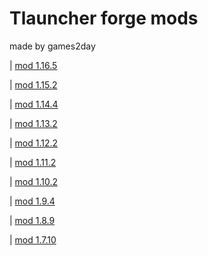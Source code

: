 # Tlauncher forge mods
made by games2day

| [mod 1.16.5](https://games2day.tk/tlauncher/versions/tlskincape_1.16.5.jar)

| [mod 1.15.2](https://games2day.tk/tlauncher/versions/tlskincape_1.15.2.jar)

| [mod 1.14.4](https://games2day.tk/tlauncher/versions/tlskincape_1.14.4.jar)

| [mod 1.13.2](https://games2day.tk/tlauncher/versions/tlskincape_1.13.2.jar)

| [mod 1.12.2](https://games2day.tk/tlauncher/versions/tlskincape_1.12.2.jar)

| [mod 1.11.2](https://games2day.tk/tlauncher/versions/tlskincape_1.11.2.jar)

| [mod 1.10.2](https://games2day.tk/tlauncher/versions/tlskincape_1.10.2.jar)

| [mod 1.9.4](https://games2day.tk/tlauncher/versions/tlskincape_1.9.4.jar)

| [mod 1.8.9](https://games2day.tk/tlauncher/versions/tlskincape_1.8.9.jar)

| [mod 1.7.10](https://games2day.tk/tlauncher/versions/tlskincape_1.7.10.jar)
